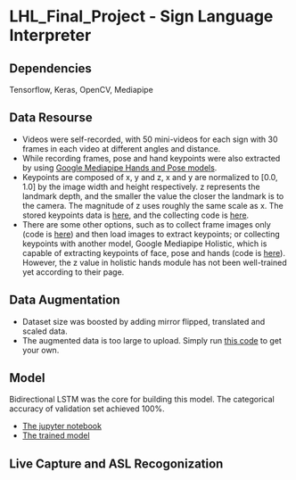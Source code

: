 # LHL_Final_Project - Sign Language Interpreter

## Dependencies
Tensorflow, Keras, OpenCV, Mediapipe

## Data Resourse
* Videos were self-recorded, with 50 mini-videos for each sign with 30 frames in each video at different angles and distance. 
* While recording frames, pose and hand keypoints were also extracted by using [Google Mediapipe Hands and Pose models](https://google.github.io/mediapipe/solutions/hands.html).
* Keypoints are composed of x, y and z, x and y are normalized to [0.0, 1.0] by the image width and height respectively. z represents the landmark depth, and the smaller the value the closer the landmark is to the camera. The magnitude of z uses roughly the same scale as x. The stored keypoints data is [here](data/keypoints), and the collecting code is [here](src/collect_keypoints_frames.py). 
* There are some other options, such as to collect frame images only (code is [here](collect_frames.py)) and then load images to extract keypoints; or collecting keypoints with another model, Google Mediapipe Holistic, which is capable of extracting keypoints of face, pose and hands (code is [here](collect_keypoints_holistic.py)). However, the z value in holistic hands module has not been well-trained yet according to their page.

## Data Augmentation
* Dataset size was boosted by adding mirror flipped, translated and scaled data. 
* The augmented data is too large to upload. Simply run [this code](src/augment_keypoints_pose_hands.py) to get your own. 

## Model
Bidirectional LSTM was the core for building this model. The categorical accuracy of validation set achieved 100%.
- [The jupyter notebook](src/train_model.ipynb)
- [The trained model](src/trained_model)

## Live Capture and ASL Recogonization

